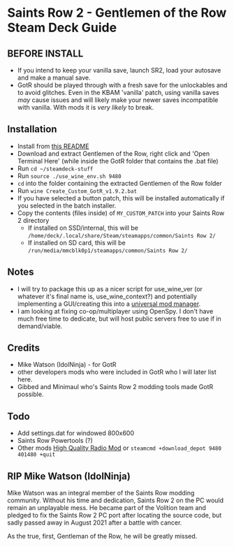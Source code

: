 # Saints Row 2 - Gentlemen of the Row Steam Deck Guide

## BEFORE INSTALL
- If you intend to keep your vanilla save, launch SR2, load your autosave and make a manual save.
- GotR should be played through with a fresh save for the unlockables and to avoid glitches. Even in the KBAM 'vanilla' patch, using vanilla saves *may* cause issues and will likely make your newer saves incompatible with vanilla. With mods it is *very likely* to break.

## Installation
- Install from [this README](README.md)
- Download and extract Gentlemen of the Row, right click and 'Open Terminal Here' (while inside the GotR folder that contains the .bat file)
- Run `cd ~/steamdeck-stuff`
- Run `source ./use_wine_env.sh 9480`
- `cd` into the folder containing the extracted Gentlemen of the Row folder
- Run `wine Create_Custom_GotR_v1.9.2.bat`
- If you have selected a button patch, this will be installed automatically if you selected in the batch installer.
- Copy the contents (files inside) of `MY_CUSTOM_PATCH` into your Saints Row 2 directory
  - If installed on SSD/internal, this will be `/home/deck/.local/share/Steam/steamapps/common/Saints Row 2/`
  - If installed on SD card, this will be `/run/media/mmcblk0p1/steamapps/common/Saints Row 2/`

## Notes
- I will try to package this up as a nicer script for use_wine_ver (or whatever it's final name is, use_wine_context?) and potentially implementing a GUI/creating this into a [universal mod manager](https://xkcd.com/927/).
- I am looking at fixing co-op/multiplayer using OpenSpy. I don't have much free time to dedicate, but will host public servers free to use if in demand/viable.

## Credits
 - Mike Watson (IdolNinja) - for GotR
 - other developers mods who were included in GotR who I will later list here.
 - Gibbed and Minimaul who's Saints Row 2 modding tools made GotR possible.

## Todo
 - Add settings.dat for windowed 800x600
 - Saints Row Powertools (?)
 - Other mods [High Quality Radio Mod](https://www.pcgamingwiki.com/wiki/Saints_Row_2#High_Quality_Radio_mod) or `steamcmd +download_depot 9480 401480 +quit`

## RIP Mike Watson (IdolNinja)
Mike Watson was an integral member of the Saints Row modding community. Without his time and dedication, Saints Row 2 on the PC would remain an unplayable mess. He became part of the Volition team and pledged to fix the Saints Row 2 PC port after locating the source code, but sadly passed away in August 2021 after a battle with cancer.

As the true, first, Gentleman of the Row, he will be greatly missed.
